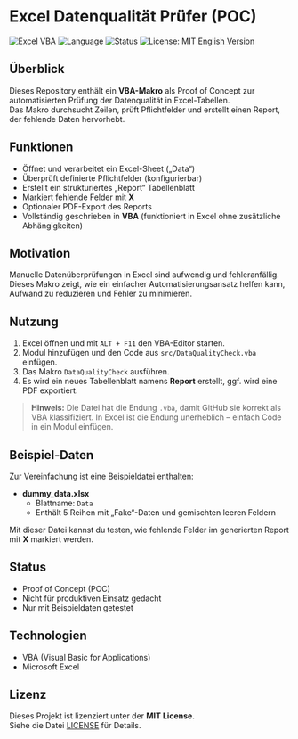 # Excel Datenqualität Prüfer (POC)
![Excel VBA](https://img.shields.io/badge/Microsoft%20Excel-VBA-green?logo=microsoft-excel&logoColor=white)
![Language](https://img.shields.io/badge/language-VBA-blue)
![Status](https://img.shields.io/badge/status-POC-orange)
![License: MIT](https://img.shields.io/badge/License-MIT-green.svg)
[English Version](README_en.md)

## Überblick
Dieses Repository enthält ein **VBA-Makro** als Proof of Concept zur automatisierten Prüfung der Datenqualität in Excel-Tabellen.  
Das Makro durchsucht Zeilen, prüft Pflichtfelder und erstellt einen Report, der fehlende Daten hervorhebt.

## Funktionen
- Öffnet und verarbeitet ein Excel-Sheet („Data“)  
- Überprüft definierte Pflichtfelder (konfigurierbar)  
- Erstellt ein strukturiertes „Report“ Tabellenblatt  
- Markiert fehlende Felder mit **X**  
- Optionaler PDF-Export des Reports  
- Vollständig geschrieben in **VBA** (funktioniert in Excel ohne zusätzliche Abhängigkeiten)

## Motivation
Manuelle Datenüberprüfungen in Excel sind aufwendig und fehleranfällig.  
Dieses Makro zeigt, wie ein einfacher Automatisierungsansatz helfen kann, Aufwand zu reduzieren und Fehler zu minimieren.

## Nutzung
1. Excel öffnen und mit `ALT + F11` den VBA-Editor starten.  
2. Modul hinzufügen und den Code aus `src/DataQualityCheck.vba` einfügen.  
3. Das Makro `DataQualityCheck` ausführen.  
4. Es wird ein neues Tabellenblatt namens **Report** erstellt, ggf. wird eine PDF exportiert.

> **Hinweis:** Die Datei hat die Endung `.vba`, damit GitHub sie korrekt als VBA klassifiziert. In Excel ist die Endung unerheblich – einfach Code in ein Modul einfügen.

## Beispiel-Daten
Zur Vereinfachung ist eine Beispieldatei enthalten:

- **dummy_data.xlsx**  
  - Blattname: `Data`  
  - Enthält 5 Reihen mit „Fake“-Daten und gemischten leeren Feldern

Mit dieser Datei kannst du testen, wie fehlende Felder im generierten Report mit **X** markiert werden.

## Status
- Proof of Concept (POC)  
- Nicht für produktiven Einsatz gedacht  
- Nur mit Beispieldaten getestet  

## Technologien
- VBA (Visual Basic for Applications)  
- Microsoft Excel  

## Lizenz
Dieses Projekt ist lizenziert unter der **MIT License**.  
Siehe die Datei [LICENSE](LICENSE) für Details.
